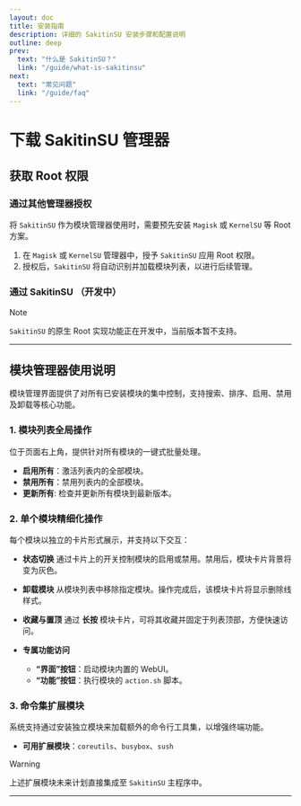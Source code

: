 ```yaml
---
layout: doc
title: 安装指南
description: 详细的 SakitinSU 安装步骤和配置说明
outline: deep
prev:
  text: "什么是 SakitinSU？"
  link: "/guide/what-is-sakitinsu"
next:
  text: "常见问题"
  link: "/guide/faq"
---
```


# 下载 SakitinSU 管理器

<Downloaded />

## 获取 Root 权限

### 通过其他管理器授权

将 `SakitinSU` 作为模块管理器使用时，需要预先安装 `Magisk` 或 `KernelSU` 等 Root 方案。

1.  在 `Magisk` 或 `KernelSU` 管理器中，授予 `SakitinSU` 应用 Root 权限。
2.  授权后，`SakitinSU` 将自动识别并加载模块列表，以进行后续管理。

### 通过 SakitinSU （开发中）

> [!NOTE]
> `SakitinSU` 的原生 Root 实现功能正在开发中，当前版本暂不支持。

---

## 模块管理器使用说明

模块管理界面提供了对所有已安装模块的集中控制，支持搜索、排序、启用、禁用及卸载等核心功能。

### 1\. 模块列表全局操作

位于页面右上角，提供针对所有模块的一键式批量处理。

- **启用所有**：激活列表内的全部模块。
- **禁用所有**：禁用列表内的全部模块。
- **更新所有**: 检查并更新所有模块到最新版本。

### 2\. 单个模块精细化操作

每个模块以独立的卡片形式展示，并支持以下交互：

- **状态切换**
  通过卡片上的开关控制模块的启用或禁用。禁用后，模块卡片背景将变为灰色。

- **卸载模块**
  从模块列表中移除指定模块。操作完成后，该模块卡片将显示删除线样式。

- **收藏与置顶**
  通过 **长按** 模块卡片，可将其收藏并固定于列表顶部，方便快速访问。

- **专属功能访问**
  - **“界面”按钮**：启动模块内置的 WebUI。
  - **“功能”按钮**：执行模块的 `action.sh` 脚本。

### 3\. 命令集扩展模块

系统支持通过安装独立模块来加载额外的命令行工具集，以增强终端功能。

- **可用扩展模块**：`coreutils`、`busybox`、`sush`

> [!WARNING]
> 上述扩展模块未来计划直接集成至 `SakitinSU` 主程序中。

---
